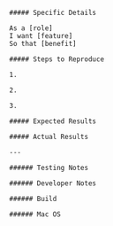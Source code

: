 	##### Specific Details

	As a [role]
	I want [feature]
	So that [benefit]

	##### Steps to Reproduce

	1. 

	2. 

	3. 

	##### Expected Results

	##### Actual Results

	---

	###### Testing Notes

	###### Developer Notes

	###### Build

	###### Mac OS